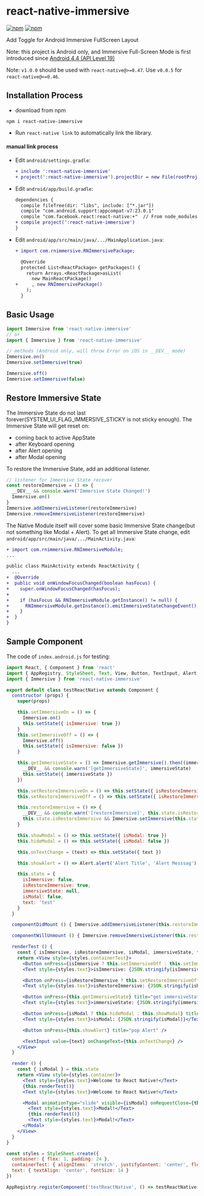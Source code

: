# react-native-immersive 

[![npm](https://img.shields.io/npm/dm/react-native-immersive.svg)](https://www.npmjs.com/package/react-native-immersive) 
[![npm](https://img.shields.io/npm/v/react-native-immersive.svg)](https://www.npmjs.com/package/react-native-immersive)

Add Toggle for Android Immersive FullScreen Layout

Note: this project is Android only, and Immersive Full-Screen Mode is first introduced since [Android 4.4 (API Level 19)](https://developer.android.com/training/system-ui/immersive.html)

Note: `v1.0.0` should be used with `react-native@>=0.47`. Use `v0.0.5` for `react-native@<=0.46`.

## Installation Process

* download from npm

```
npm i react-native-immersive
```

* Run `react-native link` to automatically link the library.

#### manual link process

* Edit `android/settings.gradle`:

  ```diff
  + include ':react-native-immersive'
  + project(':react-native-immersive').projectDir = new File(rootProject.projectDir, '../node_modules/react-native-immersive/android')
  ```

* Edit `android/app/build.gradle`:

  ```diff
  dependencies {
    compile fileTree(dir: "libs", include: ["*.jar"])
    compile "com.android.support:appcompat-v7:23.0.1"
    compile "com.facebook.react:react-native:+"  // From node_modules
  + compile project(':react-native-immersive')
  }
  ```

* Edit `android/app/src/main/java/.../MainApplication.java`:

  ```diff
  + import com.rnimmersive.RNImmersivePackage;
  ```

  ```diff
    @Override
    protected List<ReactPackage> getPackages() {
      return Arrays.<ReactPackage>asList(
        new MainReactPackage()
  +     , new RNImmersivePackage()
      );
    }
  ```

## Basic Usage

```js
import Immersive from 'react-native-immersive'
// or
import { Immersive } from 'react-native-immersive'

// methods (Android only, will throw Error on iOS in __DEV__ mode)
Immersive.on()
Immersive.setImmersive(true)

Immersive.off()
Immersive.setImmersive(false)
```

## Restore Immersive State 

The Immersive State do not last forever(SYSTEM_UI_FLAG_IMMERSIVE_STICKY is not sticky enough). 
The Immersive State will get reset on:

- coming back to active AppState
- after Keyboard opening
- after Alert opening
- after Modal opening

To restore the Immersive State, add an additional listener.

```js
// listener for Immersive State recover
const restoreImmersive = () => {
  __DEV__ && console.warn('Immersive State Changed!')
  Immersive.on()
}
Immersive.addImmersiveListener(restoreImmersive)
Immersive.removeImmersiveListener(restoreImmersive)
```

The Native Module itself will cover some basic Immersive State change(but not something like Modal + Alert).
To get all Immersive State change, edit `android/app/src/main/java/.../MainActivity.java`:

```diff
+ import com.rnimmersive.RNImmersiveModule;
...

public class MainActivity extends ReactActivity {
  ...
+  @Override
+  public void onWindowFocusChanged(boolean hasFocus) {
+    super.onWindowFocusChanged(hasFocus);
+
+    if (hasFocus && RNImmersiveModule.getInstance() != null) {
+      RNImmersiveModule.getInstance().emitImmersiveStateChangeEvent();
+    }
+  }
}
```

## Sample Component

The code of `index.android.js` for testing:

```jsx
import React, { Component } from 'react'
import { AppRegistry, StyleSheet, Text, View, Button, TextInput, Alert, Modal } from 'react-native'
import { Immersive } from 'react-native-immersive'

export default class testReactNative extends Component {
  constructor (props) {
    super(props)

    this.setImmersiveOn = () => {
      Immersive.on()
      this.setState({ isImmersive: true })
    }
    this.setImmersiveOff = () => {
      Immersive.off()
      this.setState({ isImmersive: false })
    }

    this.getImmersiveState = () => Immersive.getImmersive().then((immersiveState) => {
      __DEV__ && console.warn('[getImmersiveState]', immersiveState)
      this.setState({ immersiveState })
    })

    this.setRestoreImmersiveOn = () => this.setState({ isRestoreImmersive: true })
    this.setRestoreImmersiveOff = () => this.setState({ isRestoreImmersive: false })

    this.restoreImmersive = () => {
      __DEV__ && console.warn('[restoreImmersive]', this.state.isRestoreImmersive)
      this.state.isRestoreImmersive && Immersive.setImmersive(this.state.isImmersive)
    }

    this.showModal = () => this.setState({ isModal: true })
    this.hideModal = () => this.setState({ isModal: false })

    this.onTextChange = (text) => this.setState({ text })

    this.showAlert = () => Alert.alert('Alert Title', 'Alert Messsag')

    this.state = {
      isImmersive: false,
      isRestoreImmersive: true,
      immersiveState: null,
      isModal: false,
      text: 'test'
    }
  }

  componentDidMount () { Immersive.addImmersiveListener(this.restoreImmersive) }

  componentWillUnmount () { Immersive.removeImmersiveListener(this.restoreImmersive) }

  renderTest () {
    const { isImmersive, isRestoreImmersive, isModal, immersiveState, text } = this.state
    return <View style={styles.containerTest}>
      <Button onPress={isImmersive ? this.setImmersiveOff : this.setImmersiveOn} title="toggle isImmersive" />
      <Text style={styles.text}>isImmersive: {JSON.stringify(isImmersive)}</Text>

      <Button onPress={isRestoreImmersive ? this.setRestoreImmersiveOff : this.setRestoreImmersiveOn} title="toggle isRestoreImmersive" />
      <Text style={styles.text}>isRestoreImmersive: {JSON.stringify(isRestoreImmersive)}</Text>

      <Button onPress={this.getImmersiveState} title="get immersiveState" />
      <Text style={styles.text}>immersiveState: {JSON.stringify(immersiveState)}</Text>

      <Button onPress={isModal ? this.hideModal : this.showModal} title="toggle isModal" />
      <Text style={styles.text}>isModal: {JSON.stringify(isModal)}</Text>

      <Button onPress={this.showAlert} title="pop Alert" />

      <TextInput value={text} onChangeText={this.onTextChange} />
    </View>
  }

  render () {
    const { isModal } = this.state
    return <View style={styles.container}>
      <Text style={styles.text}>Welcome to React Native!</Text>
      {this.renderTest()}
      <Text style={styles.text}>Welcome to React Native!</Text>

      <Modal animationType="slide" visible={isModal} onRequestClose={this.hideModal}>
        <Text style={styles.text}>Modal!</Text>
        {this.renderTest()}
        <Text style={styles.text}>Modal!</Text>
      </Modal>
    </View>
  }
}

const styles = StyleSheet.create({
  container: { flex: 1, padding: 24 },
  containerTest: { alignItems: 'stretch', justifyContent: 'center', flex: 1 },
  text: { textAlign: 'center', fontSize: 14 }
})

AppRegistry.registerComponent('testReactNative', () => testReactNative)
```
